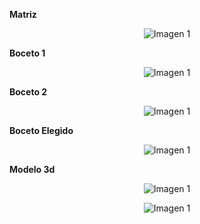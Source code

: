 **Matriz**
<p align="center">
  <img src="https://github.com/aquinoestoyxd/FD-Grupo2/blob/main/Imágenes/WhatsApp%20Image%202025-05-28%20at%2023.49.46.jpeg?raw=true" alt="Imagen 1"
</p>
  
**Boceto 1**
<p align="center">
  <img src="https://github.com/aquinoestoyxd/FD-Grupo2/blob/main/Imágenes/WhatsApp%20Image%202025-05-28%20at%2023.49.46.jpeg?raw=true" alt="Imagen 1"
</p>

**Boceto 2**
<p align="center">
  <img src="https://github.com/aquinoestoyxd/FD-Grupo2/blob/main/Imágenes/WhatsApp%20Image%202025-05-29%20at%2000.19.51.jpeg?raw=true" alt="Imagen 1"
</p>
  
**Boceto Elegido**
<p align="center">
  <img src="https://github.com/aquinoestoyxd/FD-Grupo2/blob/main/Imágenes/WhatsApp%20Image%202025-05-28%20at%2022.43.11.jpeg?raw=true" alt="Imagen 1"
</p>

**Modelo 3d**
<p align="center">
  <img src="https://github.com/aquinoestoyxd/FD-Grupo2/blob/main/Imágenes/WhatsApp%20Image%202025-05-29%20at%2010.33.57.jpeg?raw=true" alt="Imagen 1"
</p>
<p align="center">
  <img src="https://github.com/aquinoestoyxd/FD-Grupo2/blob/main/Imágenes/WhatsApp%20Image%202025-05-29%20at%2010.33.57.jpeg?raw=true" alt="Imagen 1"
</p>
